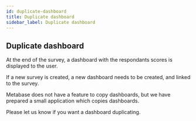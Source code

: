 ```yaml
---
id: duplicate-dashboard
title: Duplicate dashboard
sidebar_label: Duplicate dashboard
---
```


## Duplicate dashboard

At the end of the survey, a dashboard with the respondants scores is displayed to the user.

If a new survey is created, a new dashboard needs to be created, and linked to the survey.

Metabase does not have a feature to copy dashboards, but we have prepared a small application which copies dashboards.

Please let us know if you want a dashboard duplicating.
